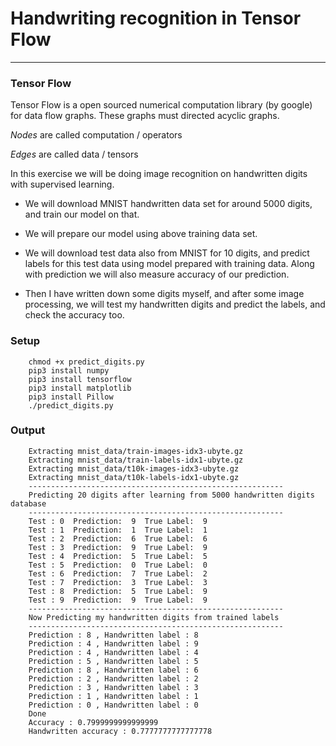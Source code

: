 # Handwriting recognition in Tensor Flow
---

### Tensor Flow
Tensor Flow is a open sourced numerical computation library (by google) for data flow graphs. These graphs must directed acyclic graphs.

*Nodes* are called computation / operators

*Edges* are called data / tensors

In this exercise we will be doing image recognition on handwritten digits with supervised learning.


* We will download MNIST handwritten data set for around 5000 digits, and train our model on that.

* We will prepare our model using above training data set.

* We will download test data also from MNIST for 10 digits, and predict labels for this test data using model prepared with training data. Along with prediction we will also measure accuracy of our prediction.

* Then I have written down some digits myself, and after some image processing, we will test my handwritten digits and predict the labels, and check the accuracy too.

### Setup


        chmod +x predict_digits.py
        pip3 install numpy
        pip3 install tensorflow
        pip3 install matplotlib
        pip3 install Pillow
        ./predict_digits.py

### Output

        Extracting mnist_data/train-images-idx3-ubyte.gz
        Extracting mnist_data/train-labels-idx1-ubyte.gz
        Extracting mnist_data/t10k-images-idx3-ubyte.gz
        Extracting mnist_data/t10k-labels-idx1-ubyte.gz        
        ---------------------------------------------------------
        Predicting 20 digits after learning from 5000 handwritten digits database
        ---------------------------------------------------------
        Test : 0  Prediction:  9  True Label:  9
        Test : 1  Prediction:  1  True Label:  1
        Test : 2  Prediction:  6  True Label:  6
        Test : 3  Prediction:  9  True Label:  9
        Test : 4  Prediction:  5  True Label:  5
        Test : 5  Prediction:  0  True Label:  0
        Test : 6  Prediction:  7  True Label:  2
        Test : 7  Prediction:  3  True Label:  3
        Test : 8  Prediction:  5  True Label:  9
        Test : 9  Prediction:  9  True Label:  9
        ---------------------------------------------------------
        Now Predicting my handwritten digits from trained labels
        ---------------------------------------------------------
        Prediction : 8 , Handwritten label : 8
        Prediction : 4 , Handwritten label : 9
        Prediction : 4 , Handwritten label : 4
        Prediction : 5 , Handwritten label : 5
        Prediction : 8 , Handwritten label : 6
        Prediction : 2 , Handwritten label : 2
        Prediction : 3 , Handwritten label : 3
        Prediction : 1 , Handwritten label : 1
        Prediction : 0 , Handwritten label : 0
        Done
        Accuracy : 0.7999999999999999
        Handwritten accuracy : 0.7777777777777778

